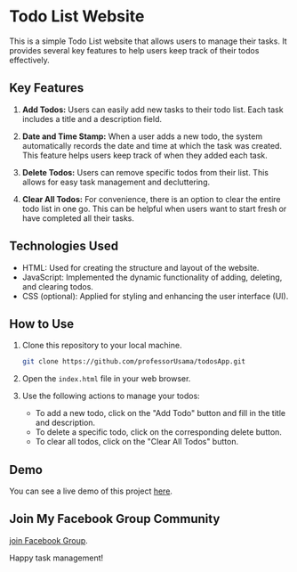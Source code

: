 # Todo List Website

This is a simple Todo List website that allows users to manage their tasks. It provides several key features to help users keep track of their todos effectively.

## Key Features

1. **Add Todos:** Users can easily add new tasks to their todo list. Each task includes a title and a description field.

2. **Date and Time Stamp:** When a user adds a new todo, the system automatically records the date and time at which the task was created. This feature helps users keep track of when they added each task.

3. **Delete Todos:** Users can remove specific todos from their list. This allows for easy task management and decluttering.

4. **Clear All Todos:** For convenience, there is an option to clear the entire todo list in one go. This can be helpful when users want to start fresh or have completed all their tasks.

## Technologies Used

- HTML: Used for creating the structure and layout of the website.
- JavaScript: Implemented the dynamic functionality of adding, deleting, and clearing todos.
- CSS (optional): Applied for styling and enhancing the user interface (UI).

## How to Use

1. Clone this repository to your local machine.
   ```bash
   git clone https://github.com/professorUsama/todosApp.git

3. Open the `index.html` file in your web browser.

4. Use the following actions to manage your todos:
   - To add a new todo, click on the "Add Todo" button and fill in the title and description.
   - To delete a specific todo, click on the corresponding delete button.
   - To clear all todos, click on the "Clear All Todos" button.

## Demo

You can see a live demo of this project [here](https://professorusama.github.io/todosApp/).

## Join My Facebook Group Community
[join Facebook Group](https://web.facebook.com/groups/python.javascript.react.linux.cpp.programming).

Happy task management!
